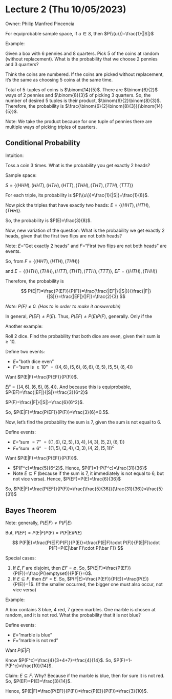 # Lecture 2 (Thu 10/05/2023)

Owner: Philip Manfred Pincencia

For equiprobable sample space, if $u\in S$, then $P(\{u\})=\frac{1}{|S|}$

Example: 

Given a box with 6 pennies and 8 quarters. Pick 5 of the coins at random (without replacement). What is the probability that we choose 2 pennies and 3 quarters? 

Think the coins are numbered. If the coins are picked without replacement, it’s the same as choosing 5 coins at the same time. 

Total of 5-tuples of coins is $\binom{14}{5}$. There are $\binom{6}{2}$ ways of 2 pennies and $\binom{8}{3}$ of picking 3 quarters. So, the number of desired 5 tuples is their product, $\binom{6}{2}\binom{8}{3}$. Therefore, the probability is $\frac{\binom{6}{2}\binom{8}{3}}{\binom{14}{5}}$. 

Note: We take the product because for one tuple of pennies there are multiple ways of picking triples of quarters. 

## Conditional Probability

Intuition: 

Toss a coin 3 times. What is the probability you get exactly 2 heads? 

Sample space: 

$S=\{(HHH), (HHT), (HTH), (HTT), (THH), (THT), (TTH), (TTT)\}$

For each triple, its probability is $P(\{u\})=\frac{1}{|S|}=\frac{1}{8}$. 

Now pick the triples that have exactly two heads: $E=\{(HHT), (HTH), (THH)\}$. 

So, the probability is $P(E)=\frac{3}{8}$.

Now, new variation of the question: What is the probability we get exactly 2 heads, given that the first two flips are not both heads?

Note: $E=$“Get exactly 2 heads” and $F=$“First two flips are not both heads” are events.

 So, from $F=\{(HHT), (HTH), (THH)\}$ 

and $E=\{(HTH), (THH), (HTT),(THT),(TTH),(TTT)\}$, $EF=\{(HTH),(THH)\}$

Therefore, the probability is 

$$
P(E|F)=\frac{P(EF)}{P(F)}=\frac{\frac{|EF|}{|S|}}{\frac{|F|}{|S|}}=\frac{|EF|}{|F|}=\frac{2}{3}
$$

*Note: $P(F)\neq 0$. (Has to in order to make it answerable)*

In general, $P(EF)\neq P(E)$. Thus, $P(EF)\neq P(E)P(F)$, generally. Only if the

Another example: 

Roll 2 dice. Find the probability that both dice are even, given their sum is $\geq 10$. 

Define two events: 

- $E=$”both dice even”
- $F=$”sum is $\geq 10$” $= \{(4,6),(5,6),(6,6), (6,5), (5,5),(6,4)\}$

 Want $P(E|F)=\frac{P(EF)}{P(F)}$. 

$EF=\{(4,6), (6,6), (6,4)\}$. And because this is equiprobable, $P(EF)=\frac{|EF|}{|S|}=\frac{3}{6^2}$

$P(F)=\frac{|F|}{|S|}=\frac{6}{6^2}$. 

So, $P(E|F)=\frac{P(EF)}{P(F)}=\frac{3}{6}=0.5$. 

Now, let’s find the probability the sum is 7, given the sum is not equal to 6. 

Define events:

- $E=$”sum $=7$” $= \{(1,6), (2,5), (3,4), (4,3), (5,2), (6,1)\}$
- $F=$”sum $\neq 6$” $=\{(1,5), (2,4), (3,3), (4,2), (5,1)\}^c$

Want $P(E|F)=\frac{P(EF)}{P(F)}$. 

- $P(F^c)=\frac{5}{6^2}$. Hence, $P(F)=1-P(F^c)=\frac{31}{36}$
- Note $E\subseteq F$ (because if the sum is 7, it immediately is not equal to 6, but not vice versa). Hence, $P(EF)=P(E)=\frac{6}{36}$

So, $P(E|F)=\frac{P(EF)}{P(F)}=\frac{\frac{5}{36}}{\frac{31}{36}}=\frac{5}{31}$

## Bayes Theorem

Note: generally, $P(E|F)\neq P(F|E)$

But, $P(EF)=P(E|F)P(F)=P(F|E)P(E)$

$$
P(F|E)=\frac{P(E|F)P(F)}{P(E)}=\frac{P(E|F)\cdot P(F)}{P(E|F)\cdot P(F)+P(E|\bar F)\cdot P(\bar F)}
$$

Special cases: 

1. If $E, F$ are disjoint, then $EF=\emptyset$. So, $P(E|F)=\frac{P(EF)}{P(F)}=\frac{P(\emptyset)}{P(F)}=0$. 
2. If $E\subseteq F$, then $EF=E$. So, $P(F|E)=\frac{P(EF)}{P(E)}=\frac{P(E)}{P(E)}=1$. (If the smaller occurred, the bigger one must also occur, not vice versa)

Example: 

A box contains 3 blue, 4 red, 7 green marbles. One marble is chosen at random, and it is not red. What the probability that it is not blue?

Define events:

- $E=$”marble is blue”
- $F=$”marble is not red”

Want $P(E|F)$

Know $P(F^c)=\frac{4}{3+4+7}=\frac{4}{14}$. So, $P(F)=1-P(F^c)=\frac{10}{14}$. 

Claim: $E\subseteq F$. Why? Because if the marble is blue, then for sure it is not red. So, $P(EF)=P(E)=\frac{3}{14}$. 

Hence, $P(E|F)=\frac{P(EF)}{P(F)}=\frac{P(E)}{P(F)}=\frac{3}{10}$.